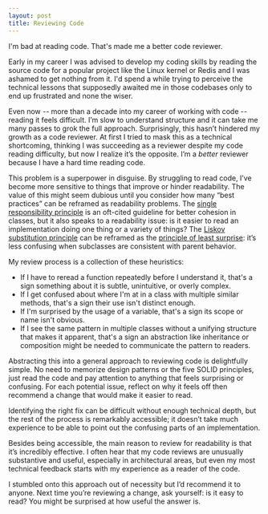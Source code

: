 ```yaml
---
layout: post
title: Reviewing Code
---
```


I'm bad at reading code. That's made me a better code reviewer.

<!--more-->

Early in my career I was advised to develop my coding skills by reading the source code for a popular project like the Linux kernel or Redis and I was ashamed to get nothing from it. I'd spend a while trying to perceive the technical lessons that supposedly awaited me in those codebases only to end up frustrated and none the wiser.

Even now -- more than a decade into my career of working with code -- reading it feels difficult. I’m slow to understand structure and it can take me many passes to grok the full approach. Surprisingly, this hasn’t hindered my growth as a code reviewer. At first I tried to mask this as a technical shortcoming, thinking I was succeeding as a reviewer despite my code reading difficulty, but now I realize it’s the opposite. I’m a _better_ reviewer because I have a hard time reading code.

This problem is a superpower in disguise. By struggling to read code, I’ve become more sensitive to things that improve or hinder readability. The value of this might seem dubious until you consider how many “best practices” can be reframed as readability problems. The [single responsibility principle](https://en.wikipedia.org/wiki/Single-responsibility_principle) is an oft-cited guideline for better cohesion in classes, but it also speaks to a readability issue: is it easier to read an implementation doing one thing or a variety of things? The [Liskov substitution principle](https://en.wikipedia.org/wiki/Liskov_substitution_principle) can be reframed as the [principle of least surprise](https://en.wikipedia.org/wiki/Principle_of_least_astonishment): it’s less confusing when subclasses are consistent with parent behavior.

My review process is a collection of these heuristics:
- If I have to reread a function repeatedly before I understand it, that's a sign something about it is subtle, unintuitive, or overly complex. 
- If I get confused about where I'm at in a class with multiple similar methods, that's a sign their use isn't distinct enough. 
- If I'm surprised by the usage of a variable, that's a sign its scope or name isn't obvious. 
- If I see the same pattern in multiple classes without a unifying structure that makes it apparent, that's a sign an abstraction like inheritance or composition might be needed to communicate the pattern to readers.

Abstracting this into a general approach to reviewing code is delightfully simple. No need to memorize design patterns or the five SOLID principles, just read the code and pay attention to anything that feels surprising or confusing. For each potential issue, reflect on why it feels off then recommend a change that would make it easier to read.

Identifying the right fix can be difficult without enough technical depth, but the rest of the process is remarkably accessible; it doesn’t take much experience to be able to point out the confusing parts of an implementation.

Besides being accessible, the main reason to review for readability is that it’s incredibly effective. I often hear that my code reviews are unusually substantive and useful, especially in architectural areas, but even my most technical feedback starts with my experience as a reader of the code. 

I stumbled onto this approach out of necessity but I’d recommend it to anyone. Next time you’re reviewing a change, ask yourself: is it easy to read? You might be surprised at how useful the answer is.